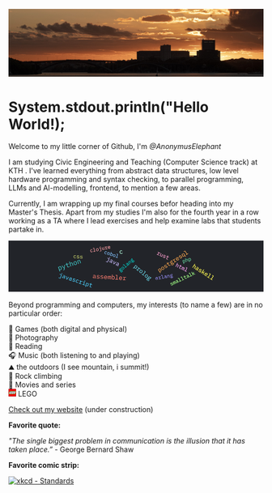 ![Banner](./public/Sthlm-kungsholmen001-20084.jpg)

# System.stdout.println("Hello World!);

Welcome to my little corner of Github, I'm _@AnonymusElephant_

I am studying Civic Engineering and Teaching (Computer Science track) at KTH  . I've learned everything from abstract data structures, low level hardware programming and syntax checking, to parallel programming, LLMs and AI-modelling, frontend, to mention a few areas.

Currently, I am wrapping up my final courses befor heading into my Master's Thesis. Apart from my studies I'm also for the fourth year in a row working as a TA where I lead exercises and help examine labs that students partake in.

<img src="./public/snapshot-1732619312186.png"/>

Beyond programming and computers, my interests (to name a few) are in no particular order:

🎲 Games (both digital and physical) <br/>
📸 Photography <br/>
📖 Reading <br/>
🎧 Music (both listening to and playing) <br/>
⛰️ the outdoors (I see mountain, i summit!) <br/>
🧗 Rock climbing <br/>
🍿 Movies and series <br/>
![Lego Logo](./public/LEGO_logo.png) LEGO <br/>

[Check out my website](https://anders-wallenthin.com) (under construction)

**Favorite quote:**

_"The single biggest problem in communication is the illusion that it has taken place.”_ - George Bernard Shaw

**Favorite comic strip:**

[![xkcd - Standards](https://imgs.xkcd.com/comics/standards.png)](https://xkcd.com/927/)
